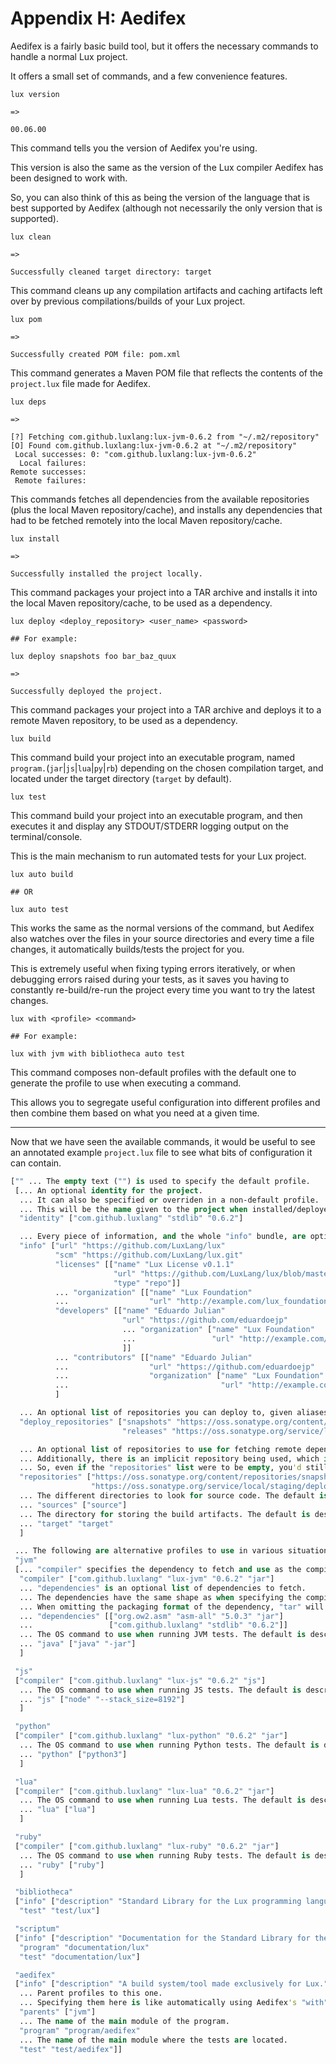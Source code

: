 # Appendix H: Aedifex

Aedifex is a fairly basic build tool, but it offers the necessary commands to handle a normal Lux project.

It offers a small set of commands, and a few convenience features.

```
lux version

=>

00.06.00
```

This command tells you the version of Aedifex you're using.

This version is also the same as the version of the Lux compiler Aedifex has been designed to work with.

So, you can also think of this as being the version of the language that is best supported by Aedifex (although not necessarily the only version that is supported).

```
lux clean

=>

Successfully cleaned target directory: target
```

This command cleans up any compilation artifacts and caching artifacts left over by previous compilations/builds of your Lux project.

```
lux pom

=>

Successfully created POM file: pom.xml
```

This command generates a Maven POM file that reflects the contents of the `project.lux` file made for Aedifex.

```
lux deps

=>

[?] Fetching com.github.luxlang:lux-jvm-0.6.2 from "~/.m2/repository"
[O] Found com.github.luxlang:lux-jvm-0.6.2 at "~/.m2/repository"
 Local successes: 0: "com.github.luxlang:lux-jvm-0.6.2"
  Local failures: 
Remote successes: 
 Remote failures:
```

This commands fetches all dependencies from the available repositories (plus the local Maven repository/cache), and installs any dependencies that had to be fetched remotely into the local Maven repository/cache.

```
lux install

=>

Successfully installed the project locally.
```

This command packages your project into a TAR archive and installs it into the local Maven repository/cache, to be used as a dependency.

```
lux deploy <deploy_repository> <user_name> <password>

## For example:

lux deploy snapshots foo bar_baz_quux

=>

Successfully deployed the project.
```

This command packages your project into a TAR archive and deploys it to a remote Maven repository, to be used as a dependency.

```
lux build
```

This command build your project into an executable program, named `program.`(`jar`|`js`|`lua`|`py`|`rb`) depending on the chosen compilation target, and located under the target directory (`target` by default).

```
lux test
```

This command build your project into an executable program, and then executes it and display any STDOUT/STDERR logging output on the terminal/console.

This is the main mechanism to run automated tests for your Lux project.

```
lux auto build

## OR

lux auto test
```

This works the same as the normal versions of the command, but Aedifex also watches over the files in your source directories and every time a file changes, it automatically builds/tests the project for you.

This is extremely useful when fixing typing errors iteratively, or when debugging errors raised during your tests, as it saves you having to constantly re-build/re-run the project every time you want to try the latest changes.

```
lux with <profile> <command>

## For example:

lux with jvm with bibliotheca auto test
```

This command composes non-default profiles with the default one to generate the profile to use when executing a command.

This allows you to segregate useful configuration into different profiles and then combine them based on what you need at a given time.

---

Now that we have seen the available commands, it would be useful to see an annotated example `project.lux` file to see what bits of configuration it can contain.

```clojure
["" ... The empty text ("") is used to specify the default profile.
 [... An optional identity for the project.
  ... It can also be specified or overriden in a non-default profile.
  ... This will be the name given to the project when installed/deployed as a dependency.
  "identity" ["com.github.luxlang" "stdlib" "0.6.2"]

  ... Every piece of information, and the whole "info" bundle, are optional.
  "info" ["url" "https://github.com/LuxLang/lux"
          "scm" "https://github.com/LuxLang/lux.git"
          "licenses" [["name" "Lux License v0.1.1"
                       "url" "https://github.com/LuxLang/lux/blob/master/license.txt"
                       "type" "repo"]]
          ... "organization" [["name" "Lux Foundation"
          ...                  "url" "http://example.com/lux_foundation"]]
          "developers" [["name" "Eduardo Julian"
                         "url" "https://github.com/eduardoejp"
                         ... "organization" ["name" "Lux Foundation"
                         ...                 "url" "http://example.com/lux_foundation"]
                         ]]
          ... "contributors" [["name" "Eduardo Julian"
          ...                  "url" "https://github.com/eduardoejp"
          ...                  "organization" ["name" "Lux Foundation"
          ...                                  "url" "http://example.com/lux_foundation"]]]
          ]

  ... An optional list of repositories you can deploy to, given aliases so they're easy to refer to with the "deploy" command.
  "deploy_repositories" ["snapshots" "https://oss.sonatype.org/content/repositories/snapshots/"
                         "releases" "https://oss.sonatype.org/service/local/staging/deploy/maven2/"]

  ... An optional list of repositories to use for fetching remote dependencies.
  ... Additionally, there is an implicit repository being used, which is https://repo1.maven.org/maven2/
  ... So, even if the "repositories" list were to be empty, you'd still have access to the default repository.
  "repositories" ["https://oss.sonatype.org/content/repositories/snapshots/"
                  "https://oss.sonatype.org/service/local/staging/deploy/maven2/"]
  ... The different directories to look for source code. The default is described below.
  ... "sources" ["source"]
  ... The directory for storing the build artifacts. The default is described below.
  ... "target" "target"
  ]

 ... The following are alternative profiles to use in various situations.
 "jvm"
 [... "compiler" specifies the dependency to fetch and use as the compiler.
  "compiler" ["com.github.luxlang" "lux-jvm" "0.6.2" "jar"]
  ... "dependencies" is an optional list of dependencies to fetch.
  ... The dependencies have the same shape as when specifying the compiler.
  ... When omitting the packaging format of the dependency, "tar" will be assumed.
  ... "dependencies" [["org.ow2.asm" "asm-all" "5.0.3" "jar"]
  ...                 ["com.github.luxlang" "stdlib" "0.6.2"]]
  ... The OS command to use when running JVM tests. The default is described below.
  ... "java" ["java" "-jar"]
  ]

 "js"
 ["compiler" ["com.github.luxlang" "lux-js" "0.6.2" "js"]
  ... The OS command to use when running JS tests. The default is described below.
  ... "js" ["node" "--stack_size=8192"]
  ]

 "python"
 ["compiler" ["com.github.luxlang" "lux-python" "0.6.2" "jar"]
  ... The OS command to use when running Python tests. The default is described below.
  ... "python" ["python3"]
  ]

 "lua"
 ["compiler" ["com.github.luxlang" "lux-lua" "0.6.2" "jar"]
  ... The OS command to use when running Lua tests. The default is described below.
  ... "lua" ["lua"]
  ]

 "ruby"
 ["compiler" ["com.github.luxlang" "lux-ruby" "0.6.2" "jar"]
  ... The OS command to use when running Ruby tests. The default is described below.
  ... "ruby" ["ruby"]
  ]

 "bibliotheca"
 ["info" ["description" "Standard Library for the Lux programming language."]
  "test" "test/lux"]

 "scriptum"
 ["info" ["description" "Documentation for the Standard Library for the Lux programming language."]
  "program" "documentation/lux"
  "test" "documentation/lux"]

 "aedifex"
 ["info" ["description" "A build system/tool made exclusively for Lux."]
  ... Parent profiles to this one.
  ... Specifying them here is like automatically using Aedifex's "with" command.
  "parents" ["jvm"]
  ... The name of the main module of the program.
  "program" "program/aedifex"
  ... The name of the main module where the tests are located.
  "test" "test/aedifex"]]
```


